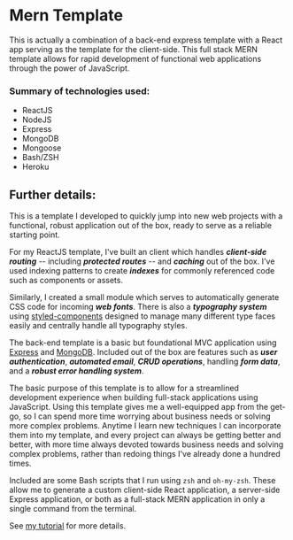# Mern Template

This is actually a combination of a back-end express template with a React app serving as the template for the client-side. This full stack MERN template allows for rapid development of functional web applications through the power of JavaScript.

### Summary of technologies used:

- ReactJS
- NodeJS
- Express
- MongoDB
- Mongoose
- Bash/ZSH
- Heroku

## Further details:

This is a template I developed to quickly jump into new web projects with a functional, robust application out of the box, ready to serve as a reliable starting point.

For my ReactJS template, I've built an client which handles **_client-side routing_** -- including **_protected routes_** -- and **_caching_** out of the box. I've used indexing patterns to create **_indexes_** for commonly referenced code such as components or assets.

Similarly, I created a small module which serves to automatically generate CSS code for incoming **_web fonts_**. There is also a **_typography system_** using [styled-components](https://styled-components.com/) designed to manage many different type faces easily and centrally handle all typography styles.

The back-end template is a basic but foundational MVC application using [Express](https://expressjs.com/) and [MongoDB](https://www.mongodb.com/). Included out of the box are features such as **_user authentication_**, **_automated email_**, **_CRUD operations_**, handling **_form data_**, and a **_robust error handling system_**.

The basic purpose of this template is to allow for a streamlined development experience when building full-stack applications using JavaScript. Using this template gives me a well-equipped app from the get-go, so I can spend more time worrying about business needs or solving more complex problems. Anytime I learn new techniques I can incorporate them into my template, and every project can always be getting better and better, with more time always devoted towards business needs and solving complex problems, rather than redoing things I've already done a hundred times.

Included are some Bash scripts that I run using `zsh` and `oh-my-zsh`. These allow me to generate a custom client-side React application, a server-side Express application, or both as a full-stack MERN application in only a single command from the terminal.

See [my tutorial](https://www.google.com) for more details.
